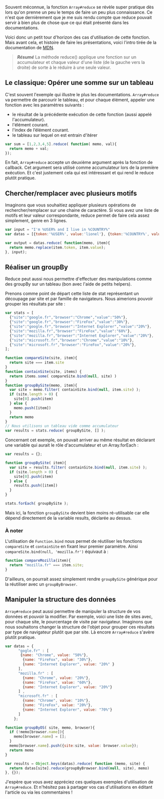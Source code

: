 Souvent méconnue, la fonction `Array#reduce` se révèle super pratique dès lors
 qu'on prenne un peu le temps de faire un peu plus connaissance.
 Ce n'est que dernièrement que je me suis rendu compte que reduce pouvait servir
 à bien plus de chose que ce qui était présenté dans les documentations.

Voici donc un petit tour d'horizon des cas d'utilisation de cette fonction.
Mais avant cela, et histoire de faire les présentations, voici l'intro tirée de
la documentation de [MDN](https://developer.mozilla.org/fr/docs/JavaScript/Reference/Objets_globaux/Array/reduce).

> ***Résumé***
> La méthode reduce() applique une
> fonction sur un accumulateur et chaque valeur d'une liste (de la gauche
> vers la droite) de sorte à le réduire à une seule valeur.

## Le classique: Opérer une somme sur un tableau

C'est souvent l'exemple qui illustre le plus les documentations. `Array#reduce`
va permettre de parcourir le tableau, et pour chaque élément, appeler une fonction
avec les paramètres suivants :

- le résultat de la précédente exécution de cette fonction (aussi appelé l'accumulateur).
- l'élément courant.
- l'index de l’élément courant.
- le tableau sur lequel on est entrain d'itérer

```javascript
var sum = [1,2,3,4,5].reduce( function( memo, val){
  return memo + val;
});
```

En fait, `Array#reduce` accepte un deuxième argument après la fonction de callback.
 Cet argument sera utilisé comme accumulateur lors de la première exécution.
 Et c'est justement cela qui est intéressant et qui rend le reduce plutôt pratique.

## Chercher/remplacer avec plusieurs motifs

Imaginons que vous souhaitiez appliquer plusieurs opérations de rechercher/remplacer
sur une chaine de caractère. Si vous avez une liste de motifs et leur valeur correspondante,
 reduce permet de faire cela assez simplement, genre en 3 lignes.
 
```javascript
var input = "I'm %USER% and I live in %COUNTRY%"
var datas = [{token:'%USER%', value:'lionel'}, {token:'%COUNTRY%', value: 'France'}]

var output = datas.reduce( function(memo, item){
  return memo.replace(item.token, item.value);
}, input);
```
## Réaliser un groupBy

Reduce peut aussi nous permettre d'effectuer des manipulations comme des groupBy
 sur un tableau (bon avec l'aide de petits helpers).

Prenons comme point de départ cette liste de stat représentant un découpage par
site et par famille de navigateurs. Nous aimerions pouvoir grouper les résultats par site :

```javascript
var stats = [
  {"site":"google.fr","browser":"Chrome","value":"50%"},
  {"site":"google.fr","browser":"FireFox","value":"30%"},
  {"site":"google.fr","browser":"Internet Explorer","value":"20%"},
  {"site":"mozilla.fr","browser":"FireFox","value":"60%"},
  {"site":"mozilla.fr","browser":"Internet Explorer","value":"20%"},
  {"site":"microsoft.fr","browser":"Chrome","value":"10%"},
  {"site":"microsoft.fr","browser":"FireFox","value":"20%"},
];

function compareSite(site, item){
  return site === item.site
}
function containSite(site, items) {
  return items.some( compareSite.bind(null, site) )
}
function groupBySite(memo, item){
  var site = memo.filter( containSite.bind(null, item.site) );
  if (site.length > 0) {
    site[0].push(item)
  } else {
    memo.push([item])
  }
  return memo
}
// Nous utilisons un tableau vide comme accumulateur
var results = stats.reduce( groupBySite, [] );
```

Concernant cet exemple, on pouvait arriver au même résultat en déclarant une variable
 qui aurait le rôle d'accumulateur et un Array.forEach :

```javascript
var results = {};

function groupBySite( item){
  var site = results.filter( containSite.bind(null, item.site) );
  if (site.length > 0) {
    site[0].push(item)
  } else {
    results.push([item])
  }
}

stats.forEach( groupBySite );
```

Mais ici, la fonction `groupBySite` devient bien moins ré-utilisable car elle
dépend directement de la variable results, déclarée au dessus.


### À noter

L'utilisation de  `Function.bind` nous permet de réutiliser les fonctions `compareSite`
et `containSite` en fixant leur premier paramètre. Ainsi `compareSite.bind(null, 'mozilla.fr')` équivaut à :

```javascript
function compareMozilla(item){
  return "mozilla.fr" === item.site;
}
```

D'ailleurs, on pourrait assez simplement rendre `groupBySite` générique pour la réutiliser avec un `groupByBrowser`.

## Manipuler la structure des données

`Array#reduce` peut aussi permettre de manipuler la structure de vos données et pouvoir la modifier.
Par exemple, voici une liste de sites avec, pour chaque site, le pourcentage de visite par navigateur.
Imaginons que nous souhaitons changer la structure de l'objet pour grouper ces
résultats par type de navigateur plutôt que par site. Là encore `Array#reduce` s'avère plutôt pratique.

```javascript
var datas = {
      "gogle.fr" : [
       {name: "Chrome", value: "50%"},
        {name: "FireFox", value: "30%"},
        {name: "Internet Explorer", value: "20%" }
      ],
      "mozilla.fr" : [
        {name: "Chrome", value: "20%"},
        {name: "FireFox", value: "60%"},
        {name: "Internet Explorer", value: "20%"}
      ] ,
      "microsoft.fr" : [
        {name: "Chrome", value: "10%"},
        {name: "FireFox", value: "20%"},
        {name: "Internet Explorer", value: "70%"}
      ]
    };

function groupByOS( site, memo, browser){
  if (!memo[browser.name]){
    memo[browser.name] = [];
  }
  memo[browser.name].push({site:site, value: browser.value});
  return memo
}

var results = Object.keys(datas).reduce( function (memo, site) {
  return datas[site].reduce(groupByBrowser.bind(null, site), memo)
}, {});
```

J'espère que vous avez appréciez ces quelques exemples d'utilisation de `Array#reduce`.
Et n'hésitez pas à partager vos cas d'utilisations en éditant l'article ou via les commentaires !

